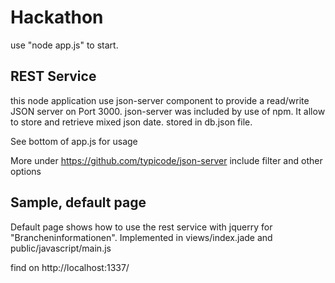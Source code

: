 ﻿# Hackathon

use "node app.js" to start.

## REST Service

this node application use json-server component to provide a read/write JSON server on Port 3000.
json-server was included by use of npm. It allow to store and retrieve mixed json date. stored in db.json file.

See bottom of app.js for usage

More under https://github.com/typicode/json-server include filter and other options

## Sample, default page

Default page shows how to use the rest service with jquerry for "Brancheninformationen". 
Implemented in views/index.jade and public/javascript/main.js

find on http://localhost:1337/ 

